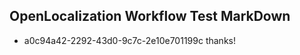 ## OpenLocalization Workflow Test MarkDown
* a0c94a42-2292-43d0-9c7c-2e10e701199c 
thanks!<!--HONumber=Mar16_HO3-->
